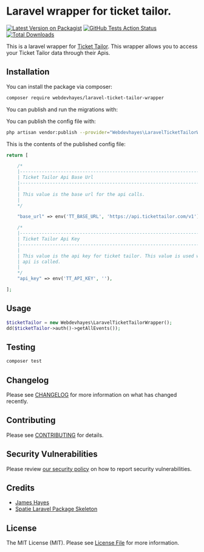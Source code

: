 # Laravel wrapper for ticket tailor.

[![Latest Version on Packagist](https://img.shields.io/packagist/v/webdevhayes/laravel-ticket-tailor-wrapper.svg?style=flat-square)](https://packagist.org/packages/webdevhayes/laravel-ticket-tailor-wrapper)
[![GitHub Tests Action Status](https://img.shields.io/github/workflow/status/webdevhayes/laravel-ticket-tailor-wrapper/run-tests?label=tests)](https://github.com/webdevhayes/laravel-ticket-tailor-wrapper/actions?query=workflow%3ATests+branch%3Amaster)
[![Total Downloads](https://img.shields.io/packagist/dt/webdevhayes/laravel-ticket-tailor-wrapper.svg?style=flat-square)](https://packagist.org/packages/webdevhayes/laravel-ticket-tailor-wrapper)


This is a laravel wrapper for [Ticket Tailor](https://tickettailor.com/). This wrapper allows you to access your Ticket Tailor data through their Apis.

## Installation

You can install the package via composer:

```bash
composer require webdevhayes/laravel-ticket-tailor-wrapper
```

You can publish and run the migrations with:

You can publish the config file with:
```bash
php artisan vendor:publish --provider="Webdevhayes\LaravelTicketTailorWrapper\LaravelTicketTailorWrapperServiceProvider" --tag="config"
```

This is the contents of the published config file:

```php
return [

    /*
    |--------------------------------------------------------------------------
    | Ticket Tailor Api Base Url
    |--------------------------------------------------------------------------
    |
    | This value is the base url for the api calls.
    |
    */

    "base_url" => env('TT_BASE_URL', 'https://api.tickettailor.com/v1'),

    /*
    |--------------------------------------------------------------------------
    | Ticket Tailor Api Key
    |--------------------------------------------------------------------------
    |
    | This value is the api key for ticket tailor. This value is used when the
    | api is called.
    |
    */
    "api_key" => env('TT_API_KEY', ''),

];
```

## Usage

```php
$ticketTailor = new Webdevhayes\LaravelTicketTailorWrapper();
dd($ticketTailor->auth()->getAllEvents());
```

## Testing

```bash
composer test
```

## Changelog

Please see [CHANGELOG](CHANGELOG.md) for more information on what has changed recently.

## Contributing

Please see [CONTRIBUTING](.github/CONTRIBUTING.md) for details.

## Security Vulnerabilities

Please review [our security policy](../../security/policy) on how to report security vulnerabilities.

## Credits

- [James Hayes](https://github.com/WebDevHayes)
- [Spatie Laravel Package Skeleton](https://github.com/spatie/package-skeleton-laravel)

## License

The MIT License (MIT). Please see [License File](LICENSE.md) for more information.
